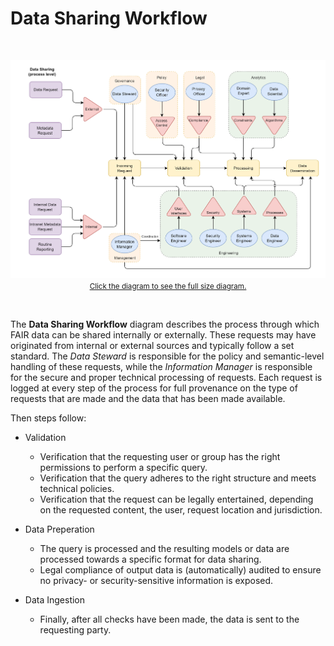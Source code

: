 # Data Sharing Workflow

</br>

<p align = "center">
<a href=".\_static\img\datasharing.png">
<img src=".\_static\img\datasharing.png" width="740" />
</br>
 <small>Click the diagram to see the full size diagram.</small>
</a>
</p>

</br>

The **Data Sharing Workflow** diagram describes the process through which FAIR data can be shared internally or externally. These requests may have originated from internal or external sources and typically follow a set standard. The _Data Steward_ is responsible for the policy and semantic-level handling of these requests, while the _Information Manager_ is responsible for the secure and proper technical processing of requests. Each request is logged at every step of the process for full provenance on the type of requests that are made and the data that has been made available.

Then steps follow:
* Validation
  * Verification that the requesting user or group has the right permissions to perform a specific query. 
  * Verification that the query adheres to the right structure and meets technical policies.
  * Verification that the request can be legally entertained, depending on the requested content, the user, request location and jurisdiction.

* Data Preperation
  * The query is processed and the resulting models or data are processed towards a specific format for data sharing.
  * Legal compliance of output data is (automatically) audited to ensure no privacy- or security-sensitive information is exposed. 

* Data Ingestion
  * Finally, after all checks have been made, the data is sent to the requesting party.
